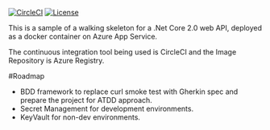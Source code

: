 [![CircleCI](https://circleci.com/gh/pjbgf/container_appservice_walking_skeleton.svg?style=svg)](https://circleci.com/gh/pjbgf/container_appservice_walking_skeleton) 
[![License](http://img.shields.io/:license-mit-blue.svg)](http://pjbgf.mit-license.org)  

This is a sample of a walking skeleton for a .Net Core 2.0 web API, deployed as a docker container on Azure App Service. 

The continuous integration tool being used is CircleCI and the Image Repository is Azure Registry.


#Roadmap

- BDD framework to replace curl smoke test with Gherkin spec and prepare the project for ATDD approach.
- Secret Management for development environments.
- KeyVault for non-dev environments.